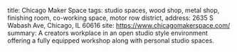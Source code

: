 title: Chicago Maker Space
tags: studio spaces, wood shop, metal shop, finishing room, co-working space, motor row district,
address: 2635 S Wabash Ave, Chicago, IL 60616
site: https://www.chicagomakerspace.com/
summary: A creators workplace in an open studio style environment offering a fully equipped workshop along with personal studio spaces.